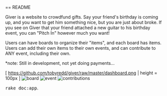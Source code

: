 == README

Giver is a website to crowdfund gifts. Say your friend's birthday is coming up, and you want to get him something nice, but you are just about broke. If you see on Giver that your friend attached a new guitar to his birthday event, you can "Pitch In" however much you want!

Users can have boards to organize their "items", and each board has items. Users can add their own items to their own events, and can contribute to ANY event, including their own. 

*note: Still in development, not yet doing payments...


[ https://github.com/tobyredd/giver/raw/master/dashboard.png | height = 100px ]
![board](https://github.com/tobyredd/giver/raw/master/board.png)
![event](https://github.com/tobyredd/giver/raw/master/event.png)
![contributions](https://github.com/tobyredd/giver/raw/master/contributions.png)




<tt>rake doc:app</tt>.
